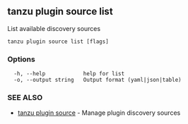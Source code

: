 ## tanzu plugin source list

List available discovery sources

```
tanzu plugin source list [flags]
```

### Options

```
  -h, --help            help for list
  -o, --output string   Output format (yaml|json|table)
```

### SEE ALSO

* [tanzu plugin source](tanzu_plugin_source.md)	 - Manage plugin discovery sources

